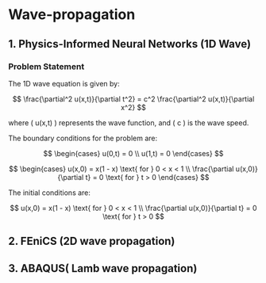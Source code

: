 # Wave-propagation
## 1. Physics-Informed Neural Networks (1D Wave) 
### Problem Statement
The 1D wave equation is given by:

$$
\frac{\partial^2 u(x,t)}{\partial t^2} = c^2 \frac{\partial^2 u(x,t)}{\partial x^2}
$$

where \( u(x,t) \) represents the wave function, and \( c \) is the wave speed.

The boundary conditions for the problem are:

$$
\begin{cases}
u(0,t) = 0 \\
u(1,t) = 0
\end{cases}
$$

$$
\begin{cases}
u(x,0) = x(1 - x) \text{ for } 0 < x < 1 \\
\frac{\partial u(x,0)}{\partial t} = 0 \text{ for } t > 0
\end{cases}
$$

The initial conditions are:

$$
u(x,0) = x(1 - x) \text{ for } 0 < x < 1 \\
\frac{\partial u(x,0)}{\partial t} = 0 \text{ for } t > 0
$$

## 2. FEniCS (2D wave propagation) 
## 3. ABAQUS( Lamb wave propagation)
